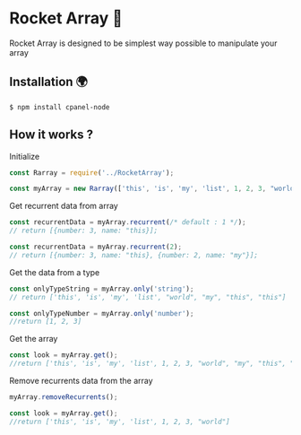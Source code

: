 # Rocket Array 🚀
Rocket Array is designed to be simplest way possible to manipulate your array

## Installation 🌍
    $ npm install cpanel-node

## How it works ?
Initialize
```javascript
const Rarray = require('../RocketArray');

const myArray = new Rarray(['this', 'is', 'my', 'list', 1, 2, 3, "world", "my", "this", "this"]);
```

Get recurrent data from array
```javascript
const recurrentData = myArray.recurrent(/* default : 1 */);
// return [{number: 3, name: "this}];

const recurrentData = myArray.recurrent(2);
// return [{number: 3, name: "this}, {number: 2, name: "my"}];
```

Get the data from a type
```javascript
const onlyTypeString = myArray.only('string');
// return ['this', 'is', 'my', 'list', "world", "my", "this", "this"]

const onlyTypeNumber = myArray.only('number');
//return [1, 2, 3]
```

Get the array
```javascript
const look = myArray.get();
//return ['this', 'is', 'my', 'list', 1, 2, 3, "world", "my", "this", "this"]
```

Remove recurrents data from the array
```javascript
myArray.removeRecurrents();

const look = myArray.get();
//return ['this', 'is', 'my', 'list', 1, 2, 3, "world"]
```